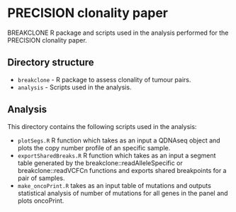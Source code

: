 # PRECISION clonality paper

BREAKCLONE R package and scripts used in the analysis performed for the PRECISION clonality paper. 

Directory structure
--------------------

* `breakclone` - R package to assess clonality of tumour pairs.
* `analysis` - Scripts used in the analysis.

Analysis
--------

This directory contains the following scripts used in the analysis:

* `plotSegs.R` R function which takes as an input a QDNAseq object and plots the copy number profile of an specific sample.
* `exportSharedBreaks.R` R function which takes as an input a segment table generated by the breakclone::readAlleleSpecific or breakclone::readVCFCn functions and exports shared breakpoints for a pair of samples.
* `make_oncoPrint.R` takes as an input table of mutations and outputs statistical analysis of number of mutations for all genes in the panel and plots oncoPrint.
